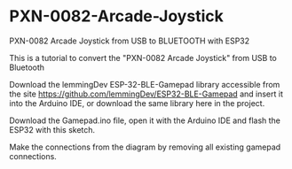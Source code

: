 # PXN-0082-Arcade-Joystick
PXN-0082 Arcade Joystick from USB to BLUETOOTH with ESP32

This is a tutorial to convert the "PXN-0082 Arcade Joystick" from USB to Bluetooth

Download the lemmingDev ESP-32-BLE-Gamepad library accessible from the site https://github.com/lemmingDev/ESP32-BLE-Gamepad and insert it into the Arduino IDE, or download the same library here in the project.

Download the Gamepad.ino file, open it with the Arduino IDE and flash the ESP32 with this sketch.

Make the connections from the diagram by removing all existing gamepad connections.

